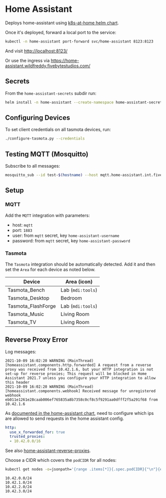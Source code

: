# Home Assistant

Deploys home-assistant using [k8s-at-home helm chart][k8s-at-home].

Once it's deployed, forward a local port to the service:

```sh
kubectl -n home-assistant port-forward svc/home-assistant 8123:8123
```

And visit <http://localhost:8123/>

Or use the ingress via <https://home-assistant.wildfreddy.fivebytestudios.com/>

## Secrets

From the `home-assistant-secrets` subdir run:

```sh
helm install -n home-assistant --create-namespace home-assistant-secrets .
```

## Configuring Devices

To set client credentials on all tasmota devices, run:

```sh
./configure-tasmota.py --credentials
```

## Testing MQTT (Mosquitto)

Subscribe to all messages:

```sh
mosquitto_sub --id test-$(hostname) --host mqtt.home-assistant.int.fivebytestudios.com --topic '#' --verbose
```

## Setup

### MQTT

Add the `MQTT` integration with parameters:

- host: `mqtt`
- port: `1883`
- user: from `mqtt` secret, key `home-assistant-username`
- password: from `mqtt` secret, key `home-assistant-password`

### Tasmota

The `Tasmota` integration should be automatically detected.
Add it and then set the `Area` for each device as noted below.

| Device             | Area (icon)       |
| ------------------ | ----------------- |
| Tasmota_Bench      | Lab (`mdi:tools`) |
| Tasmota_Desktop    | Bedroom           |
| Tasmota_FlashForge | Lab (`mdi:tools`) |
| Tasmota_Music      | Living Room       |
| Tasmota_TV         | Living Room       |

## Reverse Proxy Error

Log messages:

```text
2021-10-09 16:02:20 WARNING (MainThread) [homeassistant.components.http.forwarded] A request from a reverse proxy was received from 10.42.1.6, but your HTTP integration is not set-up for reverse proxies; This request will be blocked in Home Assistant 2021.7 unless you configure your HTTP integration to allow this header
2021-10-09 16:02:20 WARNING (MainThread) [homeassistant.components.webhook] Received message for unregistered webhook eb011e1261e28caab006ef765835a8b7358c0cf8c5f9291aa0dfff2f5a291f68 from 10.42.1.6
```

As [documented in the home-assistant chart][home-assistant-bad-request], need to
configure which ips are allowed to send requests in the home assistant config.

```yaml
http:
  use_x_forwarded_for: true
  trusted_proxies:
  - 10.42.0.0/16
```

See also [home-assistant-reverse-proxies][].

Choose a CIDR which covers the `podCIDR` for all nodes:

```sh
kubectl get nodes -o=jsonpath='{range .items[*]}{.spec.podCIDR}{"\n"}{end}'
```

```text
10.42.0.0/24
10.42.1.0/24
10.42.2.0/24
10.42.3.0/24
```

[k8s-at-home]: https://github.com/k8s-at-home/charts/tree/master/charts/stable/home-assistant
[home-assistant-bad-request]: https://github.com/k8s-at-home/charts/tree/master/charts/stable/home-assistant#http-400-bad-request-while-accessing-from-your-browser
[home-assistant-reverse-proxies]: https://www.home-assistant.io/integrations/http#reverse-proxies
